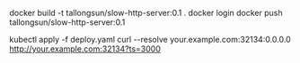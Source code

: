 docker build -t tallongsun/slow-http-server:0.1 .
docker login
docker push tallongsun/slow-http-server:0.1

kubectl apply -f deploy.yaml
curl --resolve your.example.com:32134:0.0.0.0 http://your.example.com:32134?ts=3000
